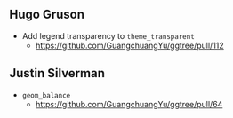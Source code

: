 Hugo Gruson
-----------
+  Add legend transparency to `theme_transparent`
   - <https://github.com/GuangchuangYu/ggtree/pull/112>

Justin Silverman
----------------
+ `geom_balance`
	- <https://github.com/GuangchuangYu/ggtree/pull/64>


